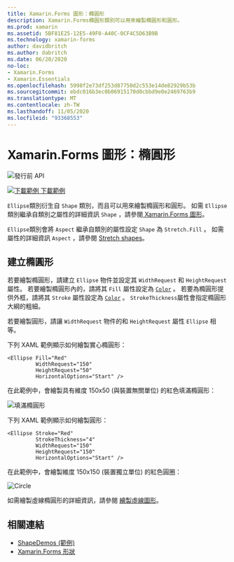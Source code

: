 ```yaml
---
title: Xamarin.Forms 圖形：橢圓形
description: Xamarin.Forms橢圓形類別可以用來繪製橢圓形和圓形。
ms.prod: xamarin
ms.assetid: 5BF81E25-12E5-49F0-A40C-0CF4C5D63B9B
ms.technology: xamarin-forms
author: davidbritch
ms.author: dabritch
ms.date: 06/20/2020
no-loc:
- Xamarin.Forms
- Xamarin.Essentials
ms.openlocfilehash: 5998f2e73df253d87750d2c553e14de82929b53b
ms.sourcegitcommit: ebdc016b3ec0b06915170d0cbbd9e0e2469763b9
ms.translationtype: MT
ms.contentlocale: zh-TW
ms.lasthandoff: 11/05/2020
ms.locfileid: "93368553"
---
```

# <a name="no-locxamarinforms-shapes-ellipse"></a>Xamarin.Forms 圖形：橢圓形

![發行前 API](~/media/shared/preview.png)

[![下載範例](~/media/shared/download.png) 下載範例](/samples/xamarin/xamarin-forms-samples/userinterface-shapesdemos/)

`Ellipse`類別衍生自 `Shape` 類別，而且可以用來繪製橢圓形和圓形。 如需 `Ellipse` 類別繼承自類別之屬性的詳細資訊 `Shape` ，請參閱[ Xamarin.Forms 圖形](index.md)。

`Ellipse`類別會將 `Aspect` 繼承自類別的屬性設定 `Shape` 為 `Stretch.Fill` 。 如需屬性的詳細資訊 `Aspect` ，請參閱 [Stretch shapes](index.md#stretch-shapes)。

## <a name="create-an-ellipse"></a>建立橢圓形

若要繪製橢圓形，請建立 `Ellipse` 物件並設定其 `WidthRequest` 和 `HeightRequest` 屬性。 若要繪製橢圓形內的，請將其 `Fill` 屬性設定為 [`Color`](xref:Xamarin.Forms.Color) 。 若要為橢圓形提供外框，請將其 `Stroke` 屬性設定為 [`Color`](xref:Xamarin.Forms.Color) 。 `StrokeThickness`屬性會指定橢圓形大綱的粗細。

若要繪製圓形，請讓 `WidthRequest` 物件的和 `HeightRequest` 屬性 `Ellipse` 相等。

下列 XAML 範例顯示如何繪製實心橢圓形：

```xaml
<Ellipse Fill="Red"
         WidthRequest="150"
         HeightRequest="50"
         HorizontalOptions="Start" />
```

在此範例中，會繪製具有維度 150x50 (與裝置無關單位) 的紅色填滿橢圓形：

![填滿橢圓形](ellipse-images/filled.png "填滿橢圓形")

下列 XAML 範例顯示如何繪製圓形：

```xaml
<Ellipse Stroke="Red"
         StrokeThickness="4"
         WidthRequest="150"
         HeightRequest="150"
         HorizontalOptions="Start" />
```

在此範例中，會繪製維度 150x150 (裝置獨立單位) 的紅色圓圈：

![Circle](ellipse-images/circle.png "Circle")

如需繪製虛線橢圓形的詳細資訊，請參閱 [繪製虛線圖形](index.md#draw-dashed-shapes)。

## <a name="related-links"></a>相關連結

- [ShapeDemos (範例) ](/samples/xamarin/xamarin-forms-samples/userinterface-shapesdemos/)
- [Xamarin.Forms 形狀](index.md)